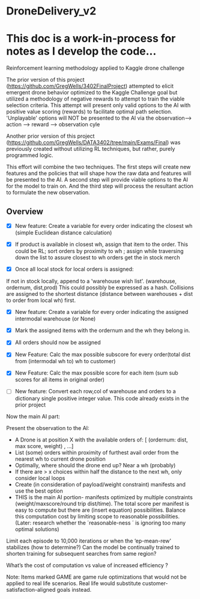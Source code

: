 # DroneDelivery_v2

# This doc is a work-in-process for notes as I develop the code...

Reinforcement learning methodology applied to Kaggle drone challenge 

The prior version of this project (https://github.com/GregWells/3402FinalProject) attempted to elicit emergent drone behavior optimized to the Kaggle Challenge goal but utilized a methodology of negative rewards to attempt to train the viable selection criteria. This attempt will present only valid options to the AI with positive value scoring (rewards) to facilitate optimal path selection. 'Unplayable' options will NOT be presented to the AI via the observation--> action --> reward --> observation cyle

Another prior version of this project (https://github.com/GregWells/DATA3402/tree/main/Exams/Final) was previously created without utilizing RL techniques, but rather, purely programmed logic.  

This effort will combine the two techniques. The first steps will create new features and the policies that will shape how the raw data and features will be presented to the AI. A second step will provide viable options to the AI for the model to train on. And the third step will process the resultant action to formulate the new observation.



## Overview


- [x] New feature: Create a variable for every order indicating the closest wh (simple Euclidean distance calculation)
 


- [x] If product is available in closest wh, assign that item to the order. This could be RL; sort orders by proximity to wh ; assign while traversing down the list to assure closest to wh orders get the in stock merch


- [x] Once all local stock for local orders is assigned:


If not in stock locally, append to a 'warehouse wish list'. (warehouse, ordernum, dist,prod) This could possibly be expressed as a hash. Collisions are assigned to the shortest distance (distance between warehouses + dist to order from local wh) first.


- [x] New feature: Create a variable for every order indicating the assigned intermodal warehouse (or None)


- [x] Mark the assigned items with the ordernum and the wh they belong in. 


- [x] All orders should now be assigned


- [x] New Feature: Calc the max possible subscore for every order(total dist from (intermodal wh to) wh to customer) 

- [x] New Feature: Calc the max possible score for each item (sum sub scores for all items in original order) 

- [ ] New feature: Convert each row,col of warehouse and orders to a dictionary single positive integer value. This code already exists in the prior project


Now the main AI part:

Present the observation to the AI:
* A Drone is at position X with the available orders of: [ (ordernum: dist, max score, weight) , …]  
* List (some) orders within proximity of furthest avail order from the nearest wh to current drone position 
* Optimally, where should the drone end up? Near a wh (probably) 
* If there are > x choices within half the distance to the next wh, only consider local loops
* Create (in consideration of payload/weight constraint) manifests and use the best option 
* THIS is the main AI portion- manifests optimized by multiple constraints (weight/maxscore/round trip dist/time). The total score per manifest is easy to compute but there are (insert equation) possibilities. Balance this computation cost by limiting scope to reasonable possibilities. (Later: research whether the ´reasonable-ness ´ is ignoring too many optimal solutions) 


Limit each episode to 10,000 iterations or when the ‘ep-mean-rew' stabilizes (how to determine?) Can the model be continually trained to shorten training for subsequent searches from same region?

What’s the cost of computation vs value of increased efficiency ? 


Note: Items marked GAME are game rule optimizations that would not be applied to real life scenarios. Real life would substitute customer-satisfaction-aligned goals instead.